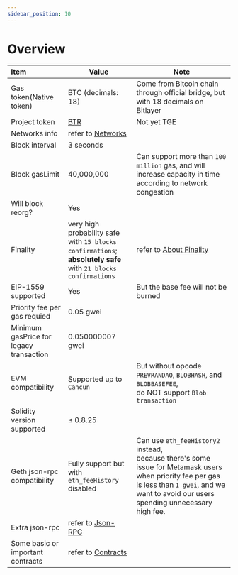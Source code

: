 ```yaml
---
sidebar_position: 10
---
```


# Overview

| Item | Value | Note |
| :--- | --- | --- |
| Gas token(Native token) | BTC (decimals: 18) | Come from Bitcoin chain through official bridge, but with 18 decimals on Bitlayer |
| Project token | [BTR](https://www.btrscan.com/address/0x0e4cf4affdb72b39ea91fa726d291781cbd020bf?tab=Transactions) | Not yet TGE |
| Networks info | refer to [Networks](./Networks.md) |  |
| Block interval | 3 seconds |  |
| Block gasLimit | 40,000,000 | Can support more than `100 million` gas, and will increase capacity in time according to network congestion |
| Will block reorg? | Yes |  |
| Finality | very high probability safe with `15 blocks confirmations`; <br/>**absolutely safe** with `21 blocks confirmations` | refer to [About Finality](./AboutFinality.md) |
| EIP-1559 supported | Yes | But the base fee will not be burned |
| Priority fee per gas requied | 0.05 gwei |  |
| Minimum gasPrice for legacy transaction | 0.050000007 gwei |  |
| EVM compatibility | Supported up to `Cancun` | But without opcode `PREVRANDAO`, `BLOBHASH`, and `BLOBBASEFEE`, <br/>do NOT support `Blob transaction` |
| Solidity version supported | ≤ 0.8.25 |  |
| Geth json-rpc compatibility | Fully support but with `eth_feeHistory` disabled | Can use `eth_feeHistory2` instead, <br/>because there's some issue for Metamask users when priority fee per gas is less than `1 gwei`, and we want to avoid our users spending unnecessary high fee. |
| Extra json-rpc | refer to [Json-RPC](./Json-RPC.md) |  |
| Some basic or important contracts | refer to [Contracts](./Contracts.md) |  |
